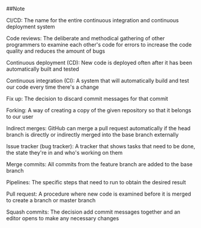 ##Note

CI/CD: The name for the entire continuous integration and continuous deployment system<br>

Code reviews: The deliberate and methodical gathering of other programmers to examine each other's code for errors to increase the code quality and reduces the amount of bugs<br>

Continuous deployment (CD): New code is deployed often after it has been automatically built and tested<br>

Continuous integration (CI): A system that will automatically build and test our code every time there's a change<br>

Fix up: The decision to discard commit messages for that commit <br>

Forking: A way of creating a copy of the given repository so that it belongs to our user<br>

Indirect merges: GitHub can merge a pull request automatically if the head branch is directly or indirectly merged into the base branch externally<br>

Issue tracker (bug tracker): A tracker that shows tasks that need to be done, the state they're in and who's working on them<br>

Merge commits: All commits from the feature branch are added to the base branch<br>

Pipelines: The specific steps that need to run to obtain the desired result<br>

Pull request: A procedure where new code is examined before it is merged to create a branch or master branch <br>

Squash commits: The decision add commit messages together and an editor opens to make any necessary changes<br>







